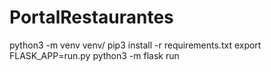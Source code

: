 # PortalRestaurantes
python3 -m venv venv/
pip3 install -r requirements.txt
export FLASK_APP=run.py
python3 -m flask run
